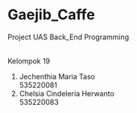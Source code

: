 # Gaejib_Caffe
Project UAS Back_End Programming <br><br>

Kelompok 19 <br>
1. Jechenthia Maria Taso <br>
   535220081 <br>
2. Chelsia Cindeleria Herwanto <br>
   535220083
